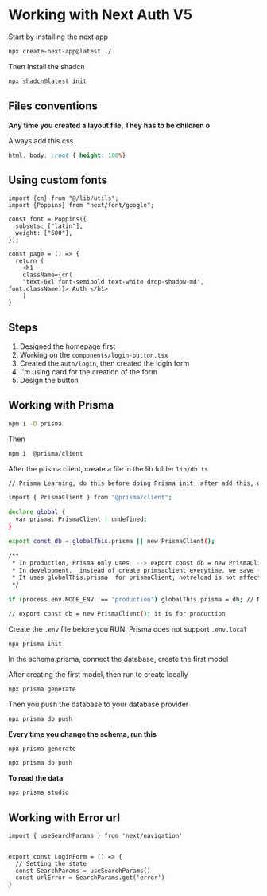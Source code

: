 # Working with Next Auth V5

Start by installing the next app

```bash
npx create-next-app@latest ./
```

Then Install the shadcn

```bash
npx shadcn@latest init
```

## Files conventions

<b> Any time you created a layout file, They has to be children o</b>

Always add this css

```global.css
html, body, :root { height: 100%}
```

## Using custom fonts

```page.tsx
import {cn} from "@/lib/utils";
import {Poppins} from "next/font/google";

const font = Poppins({
  subsets: ["latin"],
  weight: ["600"],
});

const page = () => {
  return (
    <h1
    className={cn(
    "text-6xl font-semibold text-white drop-shadow-md", font.className)}> Auth </h1>
    )
}
```

## Steps

1. Designed the homepage first
2. Working on the `components/login-button.tsx`
3. Created the `auth/login`, then created the login form
4. I'm using card for the creation of the form
5. Design the button

## Working with Prisma

```bash
npm i -D prisma
```

Then

```bash
npm i  @prisma/client
```

After the prisma client, create a file in the lib folder `lib/db.ts`

```bash
// Prisma Learning, do this before doing Prisma init, after add this, do Prisma init

import { PrismaClient } from "@prisma/client";

declare global {
  var prisma: PrismaClient | undefined;
}

export const db = globalThis.prisma || new PrismaClient();

/**
 * In production, Prisma only uses  --> export const db = new PrismaClient()
 * In development,  instead of create primsaclient everytime, we save (hotreload)
 * It uses globalThis.prisma  for prismaClient, hotreload is not affected
 */

if (process.env.NODE_ENV !== "production") globalThis.prisma = db; // Nextjs hotreload will use the globalThis.prisma

// export const db = new PrismaClient(); it is for production
```

Create the `.env` file before you RUN. Prisma does not support `.env.local`

```bash
npx prisma init
```

In the schema.prisma, connect the database, create the first model

After creating the first model, then run to create locally

```bash
npx prisma generate
```

Then you push the database to your database provider

```bash
npx prisma db push
```

<b> Every time you change the schema, run this</b>

```bash
npx prisma generate

npx prisma db push
```

<b> To read the data</b>

```bash
npx prisma studio
```

## Working with Error url

```login.tsx
import { useSearchParams } from 'next/navigation'


export const LoginForm = () => {
  // Setting the state
  const SearchParams = useSearchParams()
  const urlError = SearchParams.get('error')
}
```
